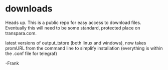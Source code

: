 # downloads

Heads up. This is a public repo for easy access to download files. Eventually this will need to be some standard, protected place on transpara.com.

latest versions of output_tstore (both linux and windows), now takes promURL from the command line to simplify installation
(everything is within the .conf file for telegraf)

-Frank
